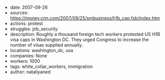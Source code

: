 - date: 2007-09-26
- sources: https://money.cnn.com/2007/09/25/smbusiness/h1b_cap.fsb/index.htm
- actions: protest
- struggles: job_security
- description: Roughly  a thousand foreign tech workers protested US H1B visa caps in Washington DC. They urged Congress to increase the number of visas supplied annually.
- locations: washington_dc, usa
- companies: None
- workers: 1000
- tags: white_collar_workers, immigration
- author: nataliyaned
